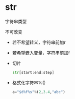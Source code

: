 # str

字符串类型

不可改变

- 若不希望转义，字符串前加r

- 若希望嵌入变量，字符串前加f

- 切片

  ```python
  str[start:end:step]
  ```

- 格式化字符串%()

  ```python
  a="$d%f%s"%(2,3.4,"abc")
  ```

## 
